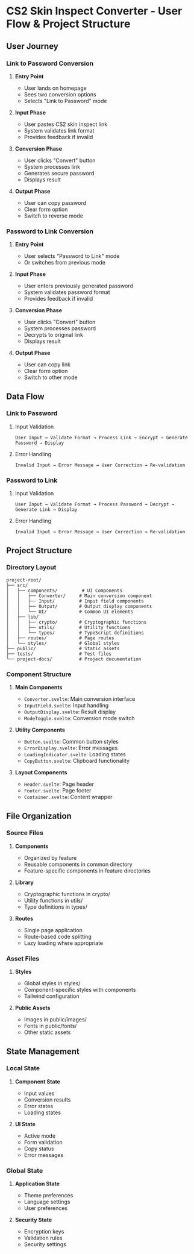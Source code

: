 # CS2 Skin Inspect Converter - User Flow & Project Structure

## User Journey

### Link to Password Conversion
1. **Entry Point**
   - User lands on homepage
   - Sees two conversion options
   - Selects "Link to Password" mode

2. **Input Phase**
   - User pastes CS2 skin inspect link
   - System validates link format
   - Provides feedback if invalid

3. **Conversion Phase**
   - User clicks "Convert" button
   - System processes link
   - Generates secure password
   - Displays result

4. **Output Phase**
   - User can copy password
   - Clear form option
   - Switch to reverse mode

### Password to Link Conversion
1. **Entry Point**
   - User selects "Password to Link" mode
   - Or switches from previous mode

2. **Input Phase**
   - User enters previously generated password
   - System validates password format
   - Provides feedback if invalid

3. **Conversion Phase**
   - User clicks "Convert" button
   - System processes password
   - Decrypts to original link
   - Displays result

4. **Output Phase**
   - User can copy link
   - Clear form option
   - Switch to other mode

## Data Flow

### Link to Password
1. Input Validation
   ```
   User Input → Validate Format → Process Link → Encrypt → Generate Password → Display
   ```

2. Error Handling
   ```
   Invalid Input → Error Message → User Correction → Re-validation
   ```

### Password to Link
1. Input Validation
   ```
   User Input → Validate Format → Process Password → Decrypt → Generate Link → Display
   ```

2. Error Handling
   ```
   Invalid Input → Error Message → User Correction → Re-validation
   ```

## Project Structure

### Directory Layout
```
project-root/
├── src/
│   ├── components/         # UI Components
│   │   ├── Converter/     # Main conversion component
│   │   ├── Input/         # Input field components
│   │   ├── Output/        # Output display components
│   │   └── UI/            # Common UI elements
│   ├── lib/
│   │   ├── crypto/        # Cryptographic functions
│   │   ├── utils/         # Utility functions
│   │   └── types/         # TypeScript definitions
│   ├── routes/            # Page routes
│   └── styles/            # Global styles
├── public/                # Static assets
├── tests/                 # Test files
└── project-docs/          # Project documentation
```

### Component Structure

1. **Main Components**
   - `Converter.svelte`: Main conversion interface
   - `InputField.svelte`: Input handling
   - `OutputDisplay.svelte`: Result display
   - `ModeToggle.svelte`: Conversion mode switch

2. **Utility Components**
   - `Button.svelte`: Common button styles
   - `ErrorDisplay.svelte`: Error messages
   - `LoadingIndicator.svelte`: Loading states
   - `CopyButton.svelte`: Clipboard functionality

3. **Layout Components**
   - `Header.svelte`: Page header
   - `Footer.svelte`: Page footer
   - `Container.svelte`: Content wrapper

## File Organization

### Source Files
1. **Components**
   - Organized by feature
   - Reusable components in common directory
   - Feature-specific components in feature directories

2. **Library**
   - Cryptographic functions in crypto/
   - Utility functions in utils/
   - Type definitions in types/

3. **Routes**
   - Single page application
   - Route-based code splitting
   - Lazy loading where appropriate

### Asset Files
1. **Styles**
   - Global styles in styles/
   - Component-specific styles with components
   - Tailwind configuration

2. **Public Assets**
   - Images in public/images/
   - Fonts in public/fonts/
   - Other static assets

## State Management

### Local State
1. **Component State**
   - Input values
   - Conversion results
   - Error states
   - Loading states

2. **UI State**
   - Active mode
   - Form validation
   - Copy status
   - Error messages

### Global State
1. **Application State**
   - Theme preferences
   - Language settings
   - User preferences

2. **Security State**
   - Encryption keys
   - Validation rules
   - Security settings 